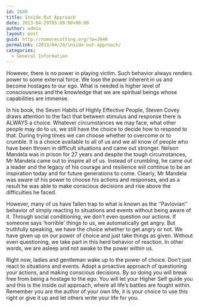 ```yaml
---
id: 2640
title: Inside Out Approach
date: 2013-04-29T05:09:00+00:00
author: admin
layout: post
guid: http://nomorecutting.org/?p=2640
permalink: /2013/04/29/inside-out-approach/
categories:
  - General Information
---
```

However, there is no power in playing victim. Such behavior always renders power to some external force. We lose the power inherent in us and become hostages to our ego. What is needed is higher level of consciousness and the knowledge that we are spiritual beings whose capabilities are immense.

In his book, the Seven Habits of Highly Effective People, Steven Covey draws attention to the fact that between stimulus and response there is ALWAYS a choice. Whatever circumstances we may face, what other people may do to us, we still have the choice to decide how to respond to that. During trying times we can choose whether to overcome or to crumble. It is a choice available to all of us and we all know of people who have been thrown in difficult situations and came out stronger. Nelson Mandela was in prison for 27 years and despite the tough circumstances, Mr Mandela came out to inspire all of us. Instead of crumbling, he came out a leader and the legacy of his courage and resilience will continue to be an inspiration today and for future generations to come. Clearly, Mr Mandela was aware of his power to choose his actions and responses, and as a result he was able to make conscious decisions and rise above the difficulties he faced.

However, many of us have fallen trap to what is known as the ‘‘Pavlovian’’ behavior of simply reacting to situations and events without being aware of it. Through social conditioning, we don’t even question our actions. If someone says ‘horrible’ things to us, we automatically get angry. But truthfully speaking, we have the choice whether to get angry or not. We have given up on our power of choice and just take things as given. Without even questioning, we take part in this herd behavior of reaction. In other words, we are asleep and not awake to the power within us.
  
Right now, ladies and gentleman wake up to the power of choice. Don’t just react to situations and events. Adopt a proactive approach of questioning your actions, and making conscious decisions. By so doing you will break free from being a hostage to the ego. You will let your Higher Self guide you and this is the inside out approach, where all life’s battles are fought within. Remember you are the author of your own life, it is your choice to use this right or give it up and let others write your life for you.